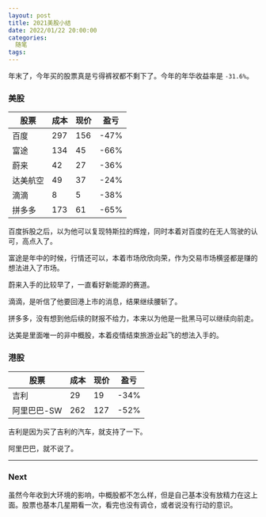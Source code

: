 ```yaml
---
layout: post
title: 2021美股小结
date: 2022/01/22 20:00:00
categories:
  随笔
tags:
---
```


年末了，今年买的股票真是亏得裤衩都不剩下了。今年的年华收益率是 `-31.6%`。

### 美股

| 股票        | 成本 | 现价 | 盈亏 |
| -------- | ---- | ---- | ---- |
| 百度     | 297  | 156  | -47% |
| 富途     | 134  | 45   | -66% |
| 蔚来     | 42   | 27   | -36% |
| 达美航空 | 49   | 37   | -24% |
| 滴滴     | 8    | 5    | -38% |
| 拼多多   | 173  | 61   | -65% |

百度拆股之后，以为他可以复现特斯拉的辉煌，同时本着对百度的在无人驾驶的认可，高点入了。

富途是年中的时候，行情还可以，本着市场欣欣向荣，作为交易市场横竖都是赚的想法进入了市场。

蔚来入手的比较早了，一直看好新能源的赛道。

滴滴，是听信了他要回港上市的消息，结果继续腰斩了。

拼多多，没有想到他后续的财报不给力，本来以为他是一批黑马可以继续向前走。

达美是里面唯一的非中概股，本着疫情结束旅游业起飞的想法入手的。



### 港股

| 股票        | 成本 | 现价 | 盈亏 |
| ----------- | ---- | ---- | ---- |
| 吉利        | 29   | 19   | -34% |
| 阿里巴巴-SW | 262  | 127  | -52% |



吉利是因为买了吉利的汽车，就支持了一下。

阿里巴巴，就不说了。



---

### Next

虽然今年收到大环境的影响，中概股都不怎么样，但是自己基本没有放精力在这上面。股票也基本几星期看一次，看完也没有调仓，或者说没有行动的意识。



